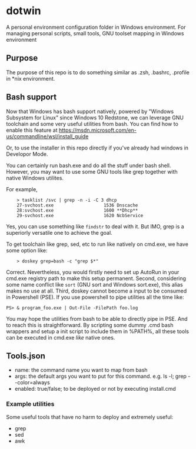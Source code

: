 # dotwin
A personal environment configuration folder in Windows environment.
For managing personal scripts, small tools, GNU toolset mapping in Windows environment

## Purpose
The purpose of this repo is to do something similar as .zsh, .bashrc, .profile in *nix environment.

## Bash support
Now that Windows has bash support natively, powered by "Windows Subsystem for Linux" since Windows 10 Redstone,
we can leverage GNU toolchain and some very useful utilities from bash.
You can find how to enable this feature at https://msdn.microsoft.com/en-us/commandline/wsl/install_guide

Or, to use the installer in this repo directly if you've already had windows in Developor Mode.

You can certainly run bash.exe and do all the stuff under bash shell. However, you may want to use some
GNU tools like grep together with native Windows utilites.

For example,
~~~~
    > tasklist /svc | grep -n -i -C 3 dhcp
    27-svchost.exe                   1536 Dnscache
    28:svchost.exe                   1600 **Dhcp**
    29-svchost.exe                   1620 NcbService
~~~~

Yes, you can use something like `findstr` to deal with it. But IMO, grep is a superiorly versatile one to achieve the goal.

To get toolchain like grep, sed, etc to run like natively on cmd.exe, we have some option like:
~~~~
    > doskey grep=bash -c "grep $*"
~~~~
Correct. Nevertheless, you would firstly need to set up AutoRun in your cmd.exe registry path to make this setup permanent.
Second, considering some name conflict like `sort` (GNU sort and Windows sort.exe), this alias makes no use at all.
Third, doskey cannot become a input to be consumed in Powershell (PSE). If you use powershell to pipe utilities all the time
like:
~~~~
PS> & program_foo.exe | Out-File -FilePath foo.log
~~~~
You may hope the utilities from bash to be able to directly pipe in PSE. And to reach this is straightforward.
By scripting some dummy .cmd bash wrappers and setup a init script to include them in %PATH%, all these tools can be
executed in cmd.exe *like* native ones.

## Tools.json
* name:    the command name you want to map from bash
* args:    the default args you want to put for this command. e.g. ls -l; grep --color=always
* enabled: true/false; to be deployed or not by executing install.cmd

### Example utilities
Some useful tools that have no harm to deploy and extremely useful:
+ grep
+ sed
+ awk
